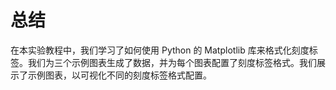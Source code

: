 # 总结

在本实验教程中，我们学习了如何使用 Python 的 Matplotlib 库来格式化刻度标签。我们为三个示例图表生成了数据，并为每个图表配置了刻度标签格式。我们展示了示例图表，以可视化不同的刻度标签格式配置。
